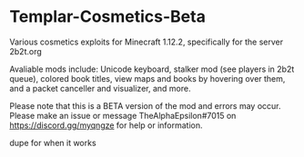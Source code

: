 # Templar-Cosmetics-Beta
Various cosmetics exploits for Minecraft 1.12.2, specifically for the server 2b2t.org

Avaliable mods include: Unicode keyboard, stalker mod (see players in 2b2t queue), colored book titles, view maps and books by hovering over them, and a packet canceller and visualizer, and more.

Please note that this is a BETA version of the mod and errors may occur. Please make an issue or message TheAlphaEpsilon#7015 on https://discord.gg/myqngze for help or information.

dupe for when it works

